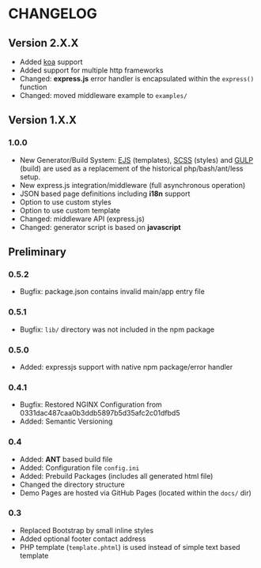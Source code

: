 CHANGELOG
======================================================

Version 2.X.X
------------------------------------------------------
* Added [koa](http://koajs.com/) support
* Added support for multiple http frameworks
* Changed: **express.js** error handler is encapsulated within the `express()` function
* Changed: moved middleware example to `examples/`

Version 1.X.X
------------------------------------------------------

### 1.0.0 ###
* New Generator/Build System: [EJS](https://github.com/mde/ejs) (templates), [SCSS](http://sass-lang.com/) (styles) and [GULP](https://gulpjs.com/) (build) are used as a replacement of the historical php/bash/ant/less setup.
* New express.js integration/middleware (full asynchronous operation)
* JSON based page definitions including **i18n** support
* Option to use custom styles
* Option to use custom template
* Changed: middleware API (express.js)
* Changed: generator script is based on **javascript**

Preliminary
------------------------------------------------------

### 0.5.2 ###
* Bugfix: package.json contains invalid main/app entry file

### 0.5.1 ###
* Bugfix: `lib/` directory was not included in the npm package

### 0.5.0 ###
* Added: expressjs support with native npm package/error handler

### 0.4.1 ###
* Bugfix: Restored NGINX Configuration from 0331dac487caa0b3ddb5897b5d35afc2c01dfbd5
* Added: Semantic Versioning

### 0.4 ###
* Added: **ANT** based build file
* Added: Configuration file `config.ini`
* Added: Prebuild Packages (includes all generated html file)
* Changed the directory structure
* Demo Pages are hosted via GitHub Pages (located within the `docs/` dir)

### 0.3 ###
* Replaced Bootstrap by small inline styles
* Added optional footer contact address
* PHP template (`template.phtml`) is used instead of simple text based template